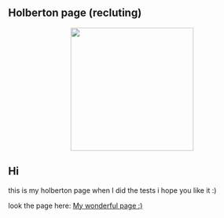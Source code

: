 ## Holberton page (recluting)

<p align="center">
  <img width="250" height="250" src="https://www.holbertonschool.com/holberton-logo-simple-200s.png">
</p>

## Hi
this is my holberton page when I did the tests i hope you like it :)

look the page here: [My wonderful page :)](https://alejogonza.github.io/Holberton-page/)
